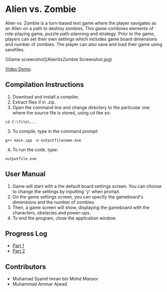 # Alien vs. Zombie

Alien vs. Zombie is a turn-based text game where the player navigates as an Alien on a path to destroy zombies. This game combines elements of
role-playing game, puzzle path-planning and strategy. Prior to the game, players can set their own settings which includes game board dimensions 
and number of zombies. The player can also save and load their game using savefiles.

![Game screenshot](AlienVsZombie Screenshot.jpg)

[Video Demo](https://youtu.be/vMUVKV-I2E0).

## Compilation Instructions

1. Download and install a compiler.
2. Extract files if in .zip.
3. Open the command line and change directory to the particular one where the source file is stored, using cd like so:

```
cd C:\file\...
```
3. To compile, type in the command prompt:

```
g++ main.cpp -o outputfilename.exe
```
4. To run the code, type:
```
outputfile.exe
```

## User Manual

1. Game will start with a the default board settings screen. You can choose to change the settings by inputting 'y' when prompt.
2. On the game settings screen, you can specify the gameboard's dimensions and the number of zombies.
3. Then, a game screen will show, displaying the gameboard with the characters, obstacles and power-ups.
4. To end the program, close the application window.

## Progress Log

- [Part 1](PART1.md)
- [Part 2](PART2.md)

## Contributors

- Muhamad Syamil Imran bin Mohd Mansor
- Muhammad Ammar Ajwad


